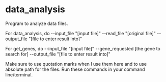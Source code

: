 # data_analysis
Program to analyze data files.

For data_analysis, do --input_file "[input file]" --read_file "[original file]" --output_file "[file to enter result into]"

For get_genes, do --input_file "[input file]" --gene_requested [the gene to search for] --output_file "[file to enter result into]"

Make sure to use quotation marks when I use them here and to use absolute path for the files. Run these commands in your command line/terminal.
